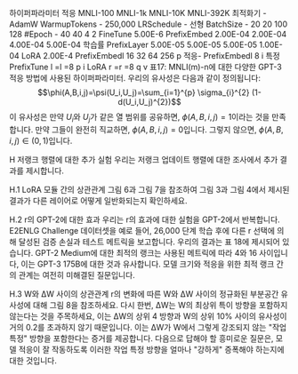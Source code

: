 하이퍼파라미터 적응 MNLI-100 MNLI-1k MNLI-10K MNLI-392K
최적화기 - AdamW
WarmupTokens - 250,000
LRSchedule - 선형
BatchSize - 20 20 100 128
#Epoch - 40 40 4 2
FineTune 5.00E-6
PrefixEmbed 2.00E-04 2.00E-04 4.00E-04 5.00E-04
학습률
PrefixLayer 5.00E-05 5.00E-05 5.00E-05 1.00E-04
LoRA 2.00E-4
PrefixEmbedl 16 32 64 256
p
적응- PrefixEmbedl 8
i
특정 PrefixTune l =l =8
p i
LoRA r =r =8
q v
표17: MNLI(m)-n에 대한 다양한 GPT-3 적응 방법에 사용된 하이퍼파라미터.
우리의 유사성은 다음과 같이 정의됩니다:
$$\phi(A,B,i,j)=\psi(U_i,U_j)=\sum_{i=1}^{p} \sigma_{i}^{2} (1-d(U_i,U_j)^{2})$$
이 유사성은 만약 $U_i$와 $U_j$가 같은 열 범위를 공유하면, $\phi(A,B,i,j) = 1$이라는 것을 만족합니다. 만약 그들이 완전히 직교하면, $\phi(A,B,i,j)=0$입니다. 그렇지 않으면, $\phi(A,B,i,j)\in(0,1)$입니다.

H 저랭크 행렬에 대한 추가 실험
우리는 저랭크 업데이트 행렬에 대한 조사에서 추가 결과를 제시합니다.

H.1 LoRA 모듈 간의 상관관계
그림 6과 그림 7을 참조하여 그림 3과 그림 4에서 제시된 결과가 다른 레이어로 어떻게 일반화되는지 확인하세요.

H.2 r의 GPT-2에 대한 효과
우리는 r의 효과에 대한 실험을 GPT-2에서 반복합니다. E2ENLG Challenge 데이터셋을 예로 들어, 26,000 단계 학습 후에 다른 r 선택에 의해 달성된 검증 손실과 테스트 메트릭을 보고합니다. 우리의 결과는 표 18에 제시되어 있습니다. GPT-2 Medium에 대한 최적의 랭크는 사용된 메트릭에 따라 4와 16 사이입니다, 이는 GPT-3 175B에 대한 것과 유사합니다. 모델 크기와 적응을 위한 최적 랭크 간의 관계는 여전히 미해결된 질문입니다.

H.3 W와 ∆W 사이의 상관관계
r의 변화에 따른 W와 ∆W 사이의 정규화된 부분공간 유사성에 대해 그림 8을 참조하세요.
다시 한번, ∆W는 W의 최상위 특이 방향을 포함하지 않는다는 것을 주목하세요, 이는 ∆W의 상위 4 방향과 W의 상위 10% 사이의 유사성이 거의 0.2를 초과하지 않기 때문입니다. 이는 ∆W가 W에서 그렇게 강조되지 않는 "작업 특정" 방향을 포함한다는 증거를 제공합니다.
다음으로 답해야 할 흥미로운 질문은, 모델 적응이 잘 작동하도록 이러한 작업 특정 방향을 얼마나 "강하게" 증폭해야 하는지에 대한 것입니다.